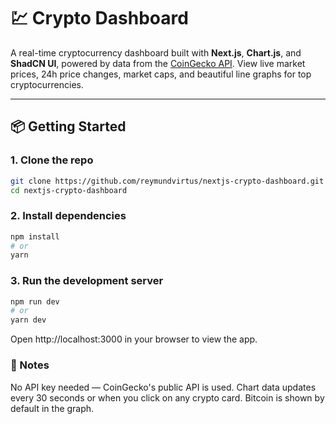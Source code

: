 # 💹 Crypto Dashboard

A real-time cryptocurrency dashboard built with **Next.js**, **Chart.js**, and **ShadCN UI**, powered by data from the [CoinGecko API](https://www.coingecko.com/en/api). View live market prices, 24h price changes, market caps, and beautiful line graphs for top cryptocurrencies.

---

## 📦 Getting Started

### 1. Clone the repo

```bash
git clone https://github.com/reymundvirtus/nextjs-crypto-dashboard.git
cd nextjs-crypto-dashboard
```

### 2. Install dependencies

```bash
npm install
# or
yarn
```

### 3. Run the development server

```bash
npm run dev
# or
yarn dev
```

Open http://localhost:3000 in your browser to view the app.

### 📌 Notes

No API key needed — CoinGecko's public API is used.
Chart data updates every 30 seconds or when you click on any crypto card.
Bitcoin is shown by default in the graph.